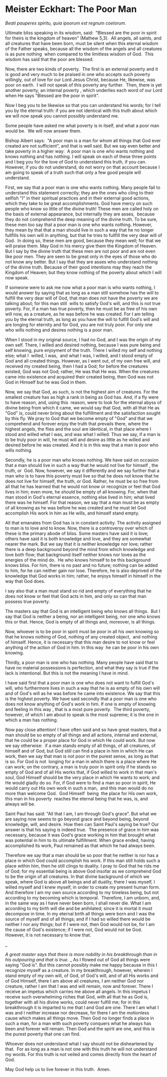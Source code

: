 # Meister Eckhart: The Poor Man

_Beati pauperes spiritu, quia ipsorum est regnum coelorum._

Ultimate bliss speaking in its wisdom, said:&nbsp; &quot;Blessed are the poor in spirit for theirs is the kingdom of heaven&quot; (Mathew 5,3).&nbsp; All angels, all saints, and all creatures that have been born, must be silent when this eternal wisdom of the Father speaks, because all the wisdom of the angels and all creatures is as pure nothing&nbsp; when compared to the limitless wisdom of God.&nbsp; This wisdom has said that the poor are blessed. &nbsp;

Now, there are two kinds of poverty.&nbsp; The first is an external poverty and it is good and very much to be praised in one who accepts such poverty&nbsp; willingly, out of love for our Lord Jesus Christ, because He, likewise, was poor on earth.&nbsp; I will not speak of this poverty any further.&nbsp; Then, there is yet another poverty, an internal poverty , which underlies each word of our Lord when He says &quot;Blessed are the poor in spirit&quot;. &nbsp;

Now I beg you to be likewise so that you can understand his words; for I tell you by the eternal truth: if you are not identical with this truth about which we will now speak you cannot possibly understand me. &nbsp;

Some people have asked me what poverty is in itself, and what a poor man would be.&nbsp; We will now answer them.

Bishop Albert says:&nbsp; &quot;A poor man is a man for whom all things that God ever created are not sufficient&quot;, and that is well said. But we say even better and take poverty in a higher way:&nbsp; A poor man is one who wants nothing and knows nothing and has nothing. I will speak on each of these three points and I beg you for the love of God to understand this truth, if you can. However, if you do not understand, do not worry on that account because I am going to speak of a truth such that only a few good people will understand.&nbsp;

First, we say that a poor man is one who wants nothing. Many people fail to understand this statement correctly; they are the ones who cling to their selfish &quot;I&quot; in their spiritual practices and in their external good actions, which they take to be great accomplishments. God have mercy on such people who know so little of the divine truth! These men are called holy on the basis of external appearance, but internally they are asses,&nbsp; because they do not comprehend the deep meaning of the divine truth. To be sure, these men too say that a poor man is one who wants nothing. However, they mean by that that a man should live in such a way that he no longer fullfills his own will in anything, but that he tries to fullfill the very dear will of God.&nbsp; In doing so, these men are good, because they mean well; for that we will praise them. May God in his mercy give them the Kingdom of Heaven. But I say by the divine truth that these men are not poor and are not even like poor men. They are seen to be great only in the eyes of those who do not know any better. But I say that they are asses who understand nothing of the divine truth. Because of their good intentions may they reach the Kingdom of Heaven; but they know nothing of the poverty about which I will now speak.&nbsp;

If someone were to ask me now what a poor man is who wants nothing, I would answer by saying that as long as a man still somehow has the will to fulfill the very dear will of God, that man does not have the poverty we are talking about; for this man still&nbsp; wills to satisfy God's will, and this is not true poverty. For, if a man has true poverty, then he must be as free of his own will now, as a creature, as he was before he was created. For I am telling you by the eternal truth, as long as you have the will to fulfill God's will and are longing for eternity and for God, you are not truly poor. For only one who wills nothing and desires nothing is a poor man.

When I stood in my original source, I had no God, and I was the origin of my own self. There, I willed and desired nothing, because I was pure being and self knowing, pure enjoyment of the truth. There I willed my self and nothing else; what I&nbsp; willed, I was,&nbsp; and what I was, I willed, and I stood empty of God and all created things. However, as I went out, of my own free will, and received my created being, then I had a God; for before the creatures existed, God was not God; rather, He was that He was. When the creatures came into existence and acquired their created being, then God was not God in Himself but he was God in them.&nbsp;

Now, we say that God, as such, is not the highest aim of creatures. For the smallest creature has as high a rank in being as God has. And, if a fly were to have reason, and, using this&nbsp; reason, were to look for the eternal abyss of divine being from which it came, we would say that God, with all that He as &quot;God&quot; is, could never bring about the fulfillment and the satisfaction sought by this fly. We pray to God that we become empty of &quot;God&quot; and that we comprehend and forever enjoy the truth that prevails there, where the highest angels, the flies and the soul are identical, in that place where I stood and willed what I was, and was what I willed. Thus we say, if a man is to be truly poor in will, he must will and desire as little as he willed and desired before he was created. And it is in this way that a man is poor who wills nothing.&nbsp;

Secondly, he is a poor man who knows nothing. We have said on occasion that a man should live in such a way that he would not live for himself , the truth, or&nbsp; God. Now, however, we say it differently and we say further that a man who is to have this poverty must live so that he does not know that he does not live for himself, the truth, or God. Rather, he must be so free from all that he has learned that he would not know or recognize or feel that God lives in him; even more, he should be empty of all knowing. For, when that man stood in God's eternal essence, nothing else lived in him; what lived there was he himself. For that reason, we say that a man must be as empty of all knowing as he was before he was created and he must let God accomplish His work in him as He wills, and himself stand empty.&nbsp;

All that emanates from God has is in constant activity. The activity assigned to man is to love and to know. Now, there is a controversy over which of these is the primary abode of bliss. Some masters have said it is love; others have said it is both knowledge and love, and they are somewhat nearer the mark. But we say that it is neither knowledge nor love; rather there is a deep background beyond the mind from which knowledge and love both flow; that background itself neither knows nor loves as the energies of the mind do.&nbsp; He who knows himself to be this background knows bliss. For him, there is no past and no future; nothing can be added to him, for he can neither gain nor lose. Therefore, he is also deprived of the knowledge that God works in him; rather, he enjoys himself in himself in the way that God does.

I say also that a man must stand so rid and empty of everything that he does not know or feel that God acts in him, and only so can that man possess true poverty.&nbsp;

The masters say that God is an intelligent being who knows all things.&nbsp; But I say that God is neither a being, nor an intelligent being, nor one who knows this or that. Hence, God is empty of all things and, moreover, is all things.&nbsp;

Now, whoever is to be poor in spirit must be poor in all his own knowing so that he knows nothing of God, nothing of any created object,&nbsp; and nothing of himself. Hence, it is necessary that this man desire to not know or feel anything of the action of God in him. In this way&nbsp; he can be poor in his own knowing.&nbsp;

Thirdly, a poor man is one who has nothing. Many people have said that to have no material possessions is perfection, and what they say is true if the lack is intentional. But this is not the meaning I have in mind.&nbsp;

I have said first that a poor man is one who does not want to fulfill God's will, who furthermore lives in such a way that he is as empty of his own will and of God's will as he was before he came into existence. We say that this is the highest poverty. We have said secondly that a poor man is one who does not know anything of God's work in him. If one is empty of knowing and feeling in this way , that is a most pure poverty.&nbsp; The third poverty, however, of which I am about to speak is the most supreme; it is the one in which a man has nothing.

Now pay close attention! I have often said and so have great masters, that a man should be so empty of all things and all actions, internal and external, that he could be a proper place for God in which He could work. But now we say otherwise:&nbsp; if a man stands empty of all things, of all creatures, of himself and of God, but God still can find a place in him in which He can work, then we say that man is not poor in the purest sense, as long as that is so. For God is not&nbsp; longing for a man in which there is a place where He can work; on the contrary, a man is truly poor in spirit only if he stands so empty of God and of all His works that, if God willed to work in that man's soul, God Himself should be the very place in which He wants to work; and He would gladly do so. For, if God were to find a man so poor in spirit, He would carry out His own work in such a man,&nbsp; and this man would do no more than welcome God.&nbsp; God Himself&nbsp; being&nbsp; the place for His own work, this man in his poverty&nbsp; reaches the eternal being that he was, is, and always will be.&nbsp;

Saint Paul has said: &quot;All that I am, I am through God's grace&quot;. But what we are saying now seems to go beyond grace and beyond being, beyond knowledge, will, and desire. How then can Saint Paul's saying be true? Our answer is that his saying is indeed true.&nbsp; The presence of grace in him was necessary, because it was God's grace working in him that brought what was potential in him to its ultimate fulfillment. When grace ended, having accomplished its work, Paul remained as that which he had always been.&nbsp;

Therefore we say that a man should be so poor that he neither is nor has a place in which God could accomplish his work. If this man still holds such a place within him, then he still clings to duality. I pray to God that he rids me of God; for my essential being is above God insofar as we comprehend God to be the origin of all creatures. In that divine background of which we speak, where God is above all beings and all duality, there I was myself, I willed myself and I knew myself, in order to create my present human form. And therefore I am my own source according to my timeless being, but not according to my becoming which is temporal.&nbsp; Therefore, I am unborn, and, in the same way as I have never been born, I shall never die. What I am according to my birth will die and be anihilated; since it is mortal it must decompose in time. In my eternal birth all things were born and I was the source of myself and of all things; and if I had so willed there would be neither I nor any things; but if I were not, then God would not be, for I am the cause of God's existence; if I were not, God would not be God. However, it is not necessary to know that.

_

_A great master says that there is more nobility in his breakthrough than in his outpouring and that is true._&nbsp;_ As I flowed out of God all things were saying &quot;God is&quot;. But this cannot possibly make me happy because in this I recognize myself as a creature. In my breakthrough, however, wherein I stand empty of my own will, of God, of God's will, and of all His works and of God Himself, there I am above all creatures, I am neither God nor creature, rather I am that I was and will remain, now and forever. There I receive an impetus which carries me above all angels. In this impetus I receive such overwhelming riches that God, with all that he as God is, together with all his divine works, could never fulfill me; for in this breakthrough it is imparted to me that I and God are one. There I am what I was and I neither increase nor decrease, for there I am the motionless cause which makes all things move. Then God no longer finds a place in such a man, for a man with such poverty conquers what he always has been and forever will remain. Then God and the spirit are one, and this is the purest poverty that one can find.&nbsp;

Whoever does not understand what I say should not be disheartened by that.&nbsp; For as long as a man is not one with this truth he will not understand my words. For this truth is not veiled and comes directly from the heart of God.

May God help us to live forever in this truth.&nbsp; Amen.

